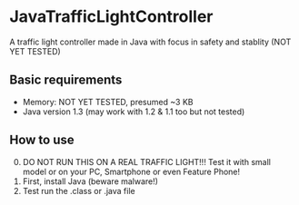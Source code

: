 # JavaTrafficLightController
A traffic light controller made in Java with focus in safety and stablity (NOT YET TESTED)
## Basic requirements
* Memory: NOT YET TESTED, presumed ~3 KB
* Java version 1.3 (may work with 1.2 & 1.1 too but not tested)
## How to use
0. DO NOT RUN THIS ON A REAL TRAFFIC LIGHT!!! Test it with small model or on your PC, Smartphone or even Feature Phone!
1. First, install Java (beware malware!)
2. Test run the .class or .java file
